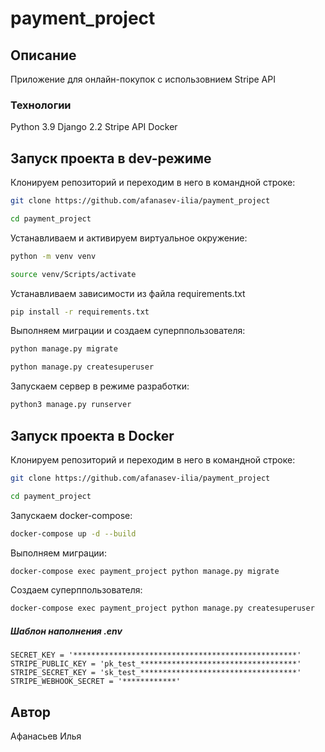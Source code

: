 # payment_project

## Описание

Приложение для онлайн-покупок с использовнием Stripe API

### Технологии

Python 3.9 Django 2.2 Stripe API Docker

## Запуск проекта в dev-режиме

Клонируем репозиторий и переходим в него в командной строке:

```bash
git clone https://github.com/afanasev-ilia/payment_project
```

```bash
cd payment_project
```

Устанавливаем и активируем виртуальное окружение:

```bash
python -m venv venv
```

```bash
source venv/Scripts/activate
```

Устанавливаем зависимости из файла requirements.txt

```bash
pip install -r requirements.txt
``` 

Выполняем миграции и создаем суперппользователя:

```bash
python manage.py migrate
```

```bash
python manage.py createsuperuser
```

Запускаем сервер в режиме разработки:

```bash
python3 manage.py runserver
```

## Запуск проекта в Docker

Клонируем репозиторий и переходим в него в командной строке:

```bash
git clone https://github.com/afanasev-ilia/payment_project
```

```bash
cd payment_project
```

Запускаем docker-compose:

```bash
docker-compose up -d --build
```

Выполняем миграции:

```bash
docker-compose exec payment_project python manage.py migrate
```

Создаем суперппользователя:

```bash
docker-compose exec payment_project python manage.py createsuperuser
```


##### Шаблон наполнения .env

```
SECRET_KEY = '**************************************************'
STRIPE_PUBLIC_KEY = 'pk_test_***********************************'
STRIPE_SECRET_KEY = 'sk_test_***********************************'
STRIPE_WEBHOOK_SECRET = '************'
```

## Автор

Афанасьев Илья
